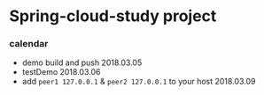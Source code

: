 # Spring-cloud-study project
### calendar
- demo build and push 2018.03.05
- testDemo 2018.03.06
- add `peer1 127.0.0.1` & `peer2 127.0.0.1` to your host 2018.03.09